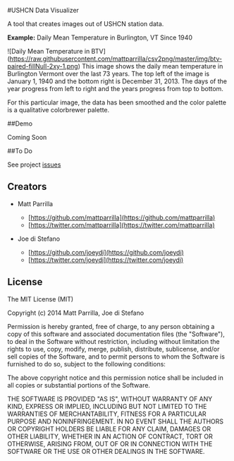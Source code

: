 #USHCN Data Visualizer

A tool that creates images out of USHCN station data.

**Example:** Daily Mean Temperature in Burlington, VT Since 1940

![Daily Mean Temperature in BTV]
(https://raw.githubusercontent.com/mattparrilla/csv2png/master/img/btv-paired-fillNull-2xy-1.png)
This image shows the daily mean temperature in Burlington Vermont over the last 73 years. The top left of the image is January 1, 1940 and the bottom right is December 31, 2013. The days of the year progress from left to right and the years progress from top to bottom.

For this particular image, the data has been smoothed and the color palette is a qualitative colorbrewer palette.

##Demo

Coming Soon

##To Do

See project [issues](https://github.com/mattparrilla/csv2png/issues)

## Creators

- Matt Parrilla
    - [https://github.com/mattparrilla](https://github.com/mattparrilla)
    - [https://twitter.com/mattparrilla](https://twitter.com/mattparrilla)

- Joe di Stefano
    - [https://github.com/joeydi](https://github.com/joeydi)
    - [https://twitter.com/joeydi](https://twitter.com/joeydi)

## License

The MIT License (MIT)

Copyright (c) 2014 Matt Parrilla, Joe di Stefano

Permission is hereby granted, free of charge, to any person obtaining a copy
of this software and associated documentation files (the "Software"), to deal
in the Software without restriction, including without limitation the rights
to use, copy, modify, merge, publish, distribute, sublicense, and/or sell
copies of the Software, and to permit persons to whom the Software is
furnished to do so, subject to the following conditions:

The above copyright notice and this permission notice shall be included in all
copies or substantial portions of the Software.

THE SOFTWARE IS PROVIDED "AS IS", WITHOUT WARRANTY OF ANY KIND, EXPRESS OR
IMPLIED, INCLUDING BUT NOT LIMITED TO THE WARRANTIES OF MERCHANTABILITY,
FITNESS FOR A PARTICULAR PURPOSE AND NONINFRINGEMENT. IN NO EVENT SHALL THE
AUTHORS OR COPYRIGHT HOLDERS BE LIABLE FOR ANY CLAIM, DAMAGES OR OTHER
LIABILITY, WHETHER IN AN ACTION OF CONTRACT, TORT OR OTHERWISE, ARISING FROM,
OUT OF OR IN CONNECTION WITH THE SOFTWARE OR THE USE OR OTHER DEALINGS IN THE
SOFTWARE.
